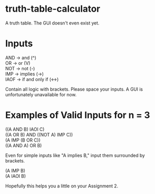 # truth-table-calculator
A truth table. The GUI doesn't even exist yet.

# Inputs
AND -> and (^)<br/>
OR -> or (V)<br/>
NOT -> not (-)<br/>
IMP -> implies (->)<br/>
IAOF -> if and only if (<->)

Contain all logic with brackets. Please space your inputs.
A GUI is unfortunately unavailable for now.

# Examples of Valid Inputs for n = 3

((A AND B) IAOI C)<br/>
((A OR B) AND ((NOT A) IMP C))<br/>
(A IMP (B OR C))<br/>
((A AND A) OR B)

Even for simple inputs like "A implies B," input them surrounded by brackets.

(A IMP B)<br/>
(A IAOI B)

Hopefully this helps you a little on your Assignment 2.
